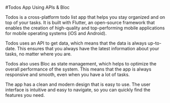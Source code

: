 #Todos App Using APIs & Bloc

Todos is a cross-platform todo list app that helps you stay organized and on top of your tasks. 
It is built with Flutter, an open-source framework that enables the creation of high-quality and 
top-performing mobile applications for mobile operating systems (iOS and Android).

Todos uses an API to get data, which means that the data is always up-to-date. 
This ensures that you always have the latest information about your tasks, 
no matter where you are.

Todos also uses Bloc as state management, which helps to optimize the overall performance 
of the system. This means that the app is always responsive and smooth, even when you have 
a lot of tasks.

The app has a clean and modern design that is easy to use. The user interface is intuitive 
and easy to navigate, so you can quickly find the features you need.